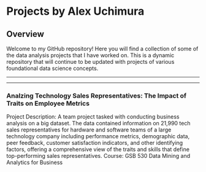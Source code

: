 # Projects by Alex Uchimura

## Overview
Welcome to my GitHub repository! Here you will find a collection of some of the data analysis projects that I have worked on. This is a dynamic repository that will continue to be updated with projects of various foundational data science concepts. 
___
___
### Analzing Technology Sales Representatives: The Impact of Traits on Employee Metrics
Project Description: A team project tasked with conducting business analysis on a big dataset. The data contained information on 21,990 tech sales representatives for hardware and software teams of a large technology company including performance metrics, demographic data, peer feedback, customer satisfaction indicators, and other identifying factors, offering a comprehensive view of the traits and skills that define top-performing sales representatives. 
Course: GSB 530 Data Mining and Analytics for Business
